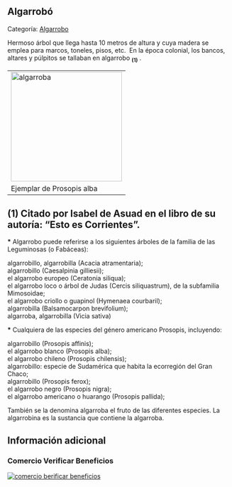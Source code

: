 ## Algarrobó

Categoría: [Algarrobo](http://descubrircorrientes.com.ar/2012/index.php/2662-geografia/6-fitogeografia/arboles/algarrobo)

Hermoso árbol que llega hasta 10 metros de altura y cuya madera se emplea para marcos, toneles, pisos, etc.  En la época colonial, los bancos, altares y púlpitos se tallaban en algarrobo <sub><strong><span><span>(1)</span></span></strong></sub> .

<table><tbody><tr><td><img src="http://descubrircorrientes.com.ar/2012/index.php/2662-geografia/6-fitogeografia/arboles/images/fotos_de_geografia/algarrobo.jpg" width="250" height="246" alt="algarroba"></td></tr><tr><td><span><span><span>Ejemplar de Prosopis alba</span></span></span></td></tr></tbody></table>

## **(1)** Citado por Isabel de Asuad en el libro de su autoría: “Esto es Corrientes”.

**\*** Algarrobo puede referirse a los siguientes árboles de la familia de las Leguminosas (o Fabáceas):

algarrobillo, algarrobilla (Acacia atramentaria);  
algarrobillo (Caesalpinia gilliesii);  
el algarrobo europeo (Ceratonia siliqua);  
el algarrobo loco o árbol de Judas (Cercis siliquastrum), de la subfamilia Mimosoidae;  
el algarrobo criollo o guapinol (Hymenaea courbaril);  
algarrobilla (Balsamocarpon brevifolium);  
algarroba, algarrobilla (Vicia sativa)

**\*** Cualquiera de las especies del género americano Prosopis, incluyendo:

algarrobillo (Prosopis affinis);  
el algarrobo blanco (Prosopis alba);  
el algarrobo chileno (Prosopis chilensis);  
algarrobillo: especie de Sudamérica que habita la ecorregión del Gran Chaco;  
algarrobillo (Prosopis ferox);  
el algarrobo negro (Prosopis nigra);  
el algarrobo americano o huarango (Prosopis pallida);

También se la denomina algarroba el fruto de las diferentes especies. La algarrobina es la sustancia que contiene la algarroba.

## Información adicional

### Comercio Verificar Beneficios

[![comercio berificar beneficios](http://descubrircorrientes.com.ar/2012/index.php/2662-geografia/6-fitogeografia/arboles/images/botones_beneficios/comercio_berificar_beneficios.png)](http://descubrircomercio.zapto.org/)